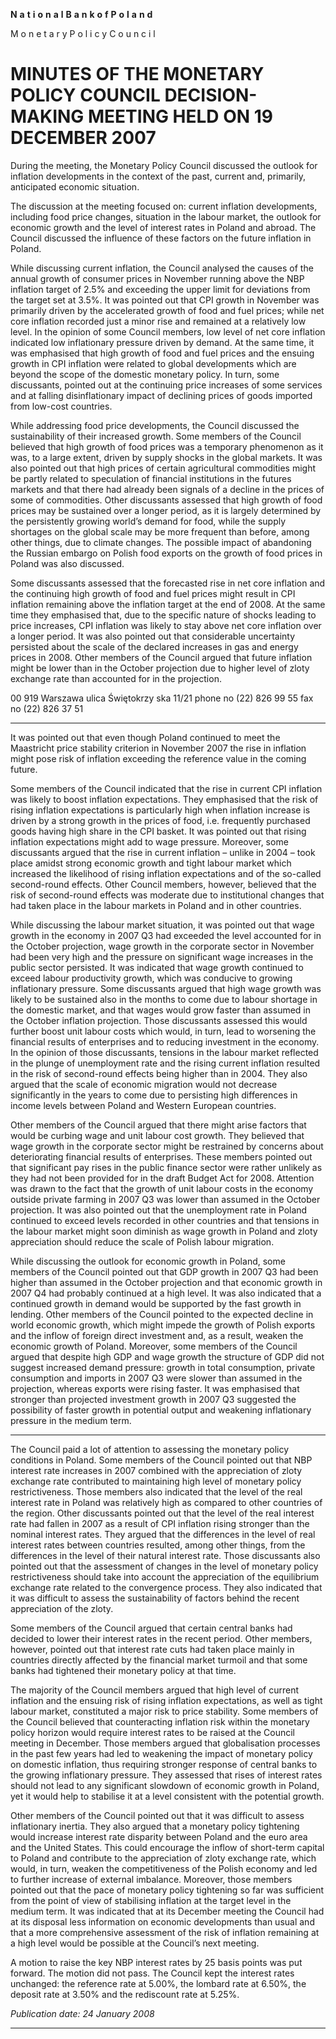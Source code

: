 **N** **a** **t** **i** **o** **n** **a** **l** **B** **a** **n** **k** **o** **f** **P** **o** **l** **a** **n** **d**

M o n e t a r y P o l i c y C o u n c i l

# MINUTES OF THE MONETARY POLICY COUNCIL  DECISION-MAKING MEETING HELD ON 19 DECEMBER 2007

During the meeting, the Monetary Policy Council discussed the outlook for inflation developments
in the context of the past, current and, primarily, anticipated economic situation.

The discussion at the meeting focused on: current inflation developments, including food price
changes, situation in the labour market, the outlook for economic growth and the level of interest
rates in Poland and abroad. The Council discussed the influence of these factors on the future
inflation in Poland.

While discussing current inflation, the Council analysed the causes of the annual growth of
consumer prices in November running above the NBP inflation target of 2.5% and exceeding the
upper limit for deviations from the target set at 3.5%. It was pointed out that CPI growth in
November was primarily driven by the accelerated growth of food and fuel prices; while net core
inflation recorded just a minor rise and remained at a relatively low level. In the opinion of some
Council members, low level of net core inflation indicated low inflationary pressure driven by
demand. At the same time, it was emphasised that high growth of food and fuel prices and the
ensuing growth in CPI inflation were related to global developments which are beyond the scope of
the domestic monetary policy. In turn, some discussants, pointed out at the continuing price
increases of some services and at falling disinflationary impact of declining prices of goods
imported from low-cost countries.

While addressing food price developments, the Council discussed the sustainability of their
increased growth. Some members of the Council believed that high growth of food prices was a
temporary phenomenon as it was, to a large extent, driven by supply shocks in the global markets. It
was also pointed out that high prices of certain agricultural commodities might be partly related to
speculation of financial institutions in the futures markets and that there had already been signals of
a decline in the prices of some of commodities. Other discussants assessed that high growth of food
prices may be sustained over a longer period, as it is largely determined by the persistently growing
world’s demand for food, while the supply shortages on the global scale may be more frequent than
before, among other things, due to climate changes. The possible impact of abandoning the Russian
embargo on Polish food exports on the growth of food prices in Poland was also discussed.

Some discussants assessed that the forecasted rise in net core inflation and the continuing high
growth of food and fuel prices might result in CPI inflation remaining above the inflation target at
the end of 2008. At the same time they emphasised that, due to the specific nature of shocks leading
to price increases, CPI inflation was likely to stay above net core inflation over a longer period. It
was also pointed out that considerable uncertainty persisted about the scale of the declared increases
in gas and energy prices in 2008. Other members of the Council argued that future inflation might
be lower than in the October projection due to higher level of zloty exchange rate than accounted
for in the projection.

00 919 Warszawa ulica Świętokrzy ska 11/21 phone no (22) 826 99 55 fax no (22) 826 37 51


-----

It was pointed out that even though Poland continued to meet the Maastricht price stability criterion
in November 2007 the rise in inflation might pose risk of inflation exceeding the reference value in
the coming future.

Some members of the Council indicated that the rise in current CPI inflation was likely to boost
inflation expectations. They emphasised that the risk of rising inflation expectations is particularly
high when inflation increase is driven by a strong growth in the prices of food, i.e. frequently
purchased goods having high share in the CPI basket. It was pointed out that rising inflation
expectations might add to wage pressure. Moreover, some discussants argued that the rise in current
inflation – unlike in 2004 – took place amidst strong economic growth and tight labour market
which increased the likelihood of rising inflation expectations and of the so-called second-round
effects. Other Council members, however, believed that the risk of second-round effects was
moderate due to institutional changes that had taken place in the labour markets in Poland and in
other countries.

While discussing the labour market situation, it was pointed out that wage growth in the economy in
2007 Q3 had exceeded the level accounted for in the October projection, wage growth in the
corporate sector in November had been very high and the pressure on significant wage increases in
the public sector persisted. It was indicated that wage growth continued to exceed labour
productivity growth, which was conducive to growing inflationary pressure. Some discussants
argued that high wage growth was likely to be sustained also in the months to come due to labour
shortage in the domestic market, and that wages would grow faster than assumed in the October
inflation projection. Those discussants assessed this would further boost unit labour costs which
would, in turn, lead to worsening the financial results of enterprises and to reducing investment in
the economy. In the opinion of those discussants, tensions in the labour market reflected in the
plunge of unemployment rate and the rising current inflation resulted in the risk of second-round
effects being higher than in 2004. They also argued that the scale of economic migration would not
decrease significantly in the years to come due to persisting high differences in income levels
between Poland and Western European countries.

Other members of the Council argued that there might arise factors that would be curbing wage and
unit labour cost growth. They believed that wage growth in the corporate sector might be restrained
by concerns about deteriorating financial results of enterprises. These members pointed out that
significant pay rises in the public finance sector were rather unlikely as they had not been provided
for in the draft Budget Act for 2008. Attention was drawn to the fact that the growth of unit labour
costs in the economy outside private farming in 2007 Q3 was lower than assumed in the October
projection. It was also pointed out that the unemployment rate in Poland continued to exceed levels
recorded in other countries and that tensions in the labour market might soon diminish as wage
growth in Poland and zloty appreciation should reduce the scale of Polish labour migration.

While discussing the outlook for economic growth in Poland, some members of the Council pointed
out that GDP growth in 2007 Q3 had been higher than assumed in the October projection and that
economic growth in 2007 Q4 had probably continued at a high level. It was also indicated that a
continued growth in demand would be supported by the fast growth in lending. Other members of
the Council pointed to the expected decline in world economic growth, which might impede the
growth of Polish exports and the inflow of foreign direct investment and, as a result, weaken the
economic growth of Poland. Moreover, some members of the Council argued that despite high GDP
and wage growth the structure of GDP did not suggest increased demand pressure: growth in total
consumption, private consumption and imports in 2007 Q3 were slower than assumed in the
projection, whereas exports were rising faster. It was emphasised that stronger than projected
investment growth in 2007 Q3 suggested the possibility of faster growth in potential output and
weakening inflationary pressure in the medium term.


-----

The Council paid a lot of attention to assessing the monetary policy conditions in Poland. Some
members of the Council pointed out that NBP interest rate increases in 2007 combined with the
appreciation of zloty exchange rate contributed to maintaining high level of monetary policy
restrictiveness. Those members also indicated that the level of the real interest rate in Poland was
relatively high as compared to other countries of the region. Other discussants pointed out that the
level of the real interest rate had fallen in 2007 as a result of CPI inflation rising stronger than the
nominal interest rates. They argued that the differences in the level of real interest rates between
countries resulted, among other things, from the differences in the level of their natural interest rate.
Those discussants also pointed out that the assessment of changes in the level of monetary policy
restrictiveness should take into account the appreciation of the equilibrium exchange rate related to
the convergence process. They also indicated that it was difficult to assess the sustainability of
factors behind the recent appreciation of the zloty.

Some members of the Council argued that certain central banks had decided to lower their interest
rates in the recent period. Other members, however, pointed out that interest rate cuts had taken
place mainly in countries directly affected by the financial market turmoil and that some banks had
tightened their monetary policy at that time.

The majority of the Council members argued that high level of current inflation and the ensuing risk
of rising inflation expectations, as well as tight labour market, constituted a major risk to price
stability. Some members of the Council believed that counteracting inflation risk within the
monetary policy horizon would require interest rates to be raised at the Council meeting in
December. Those members argued that globalisation processes in the past few years had led to
weakening the impact of monetary policy on domestic inflation, thus requiring stronger response of
central banks to the growing inflationary pressure. They assessed that rises of interest rates should
not lead to any significant slowdown of economic growth in Poland, yet it would help to stabilise it
at a level consistent with the potential growth.

Other members of the Council pointed out that it was difficult to assess inflationary inertia. They
also argued that a monetary policy tightening would increase interest rate disparity between Poland
and the euro area and the United States. This could encourage the inflow of short-term capital to
Poland and contribute to the appreciation of zloty exchange rate, which would, in turn, weaken the
competitiveness of the Polish economy and led to further increase of external imbalance. Moreover,
those members pointed out that the pace of monetary policy tightening so far was sufficient from
the point of view of stabilising inflation at the target level in the medium term. It was indicated that
at its December meeting the Council had at its disposal less information on economic developments
than usual and that a more comprehensive assessment of the risk of inflation remaining at a high
level would be possible at the Council’s next meeting.

A motion to raise the key NBP interest rates by 25 basis points was put forward. The motion did not
pass. The Council kept the interest rates unchanged: the reference rate at 5.00%, the lombard rate at
6.50%, the deposit rate at 3.50% and the rediscount rate at 5.25%.

_Publication date: 24 January 2008_


-----

